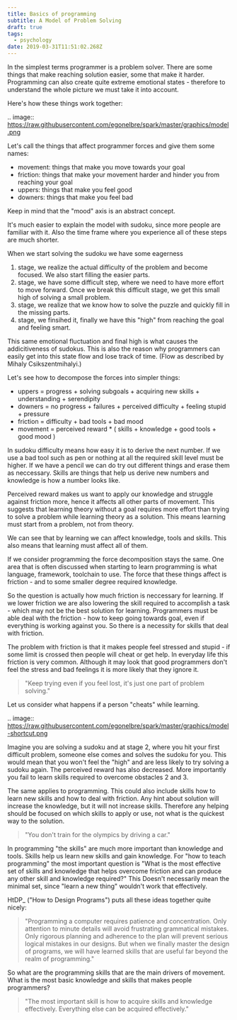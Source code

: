 ```yaml
---
title: Basics of programming
subtitle: A Model of Problem Solving
draft: true
tags:
  - psychology
date: 2019-03-31T11:51:02.268Z
---
```

In the simplest terms programmer is a problem solver. There are some things that make reaching solution easier, some that make it harder. Programming can also create quite extreme emotional states - therefore to understand the whole picture we must take it into account.

Here's how these things work together:

.. image:: https://raw.githubusercontent.com/egonelbre/spark/master/graphics/model.png

Let's call the things that affect programmer forces and give them some names:

* movement: things that make you move towards your goal
* friction: things that make your movement harder and hinder you from reaching your goal
* uppers: things that make you feel good
* downers: things that make you feel bad

Keep in mind that the "mood" axis is an abstract concept.

It's much easier to explain the model with sudoku, since more people are familiar with it. Also the time frame where you experience all of these steps are much shorter.

When we start solving the sudoku we have some eagerness

1. stage, we realize the actual difficulty of the problem and become focused. We also start filling the easier parts.
2. stage, we have some difficult step, where we need to have more effort to move forward. Once we break this difficult stage, we get this small high of solving a small problem.
3. stage, we realize that we know how to solve the puzzle and quickly fill in the missing parts.
4. stage, we finsihed it, finally we have this "high" from reaching the goal and feeling smart.

This same emotional fluctuation and final high is what causes the addicitiveness of sudokus. This is also the reason why programmers can easily get into this state flow and lose track of time. (Flow as described by Mihaly Csikszentmihalyi.)

Let's see how to decompose the forces into simpler things:

* uppers = progress + solving subgoals + acquiring new skills + understanding + serendipity
* downers = no progress + failures + perceived difficulty + feeling stupid + pressure
* friction = difficulty + bad tools + bad mood
* movement = perceived reward * ( skills + knowledge + good tools + good mood )

In sudoku difficulty means how easy it is to derive the next number. If we use a bad tool such as pen or nothing at all the required skill level must be higher. If we have a pencil we can do try out different things and erase them as neccessary. Skills are things that help us derive new numbers and knowledge is how a number looks like.

Perceived reward makes us want to apply our knowledge and struggle against friction more, hence it affects all other parts of movement. This suggests that learning theory without a goal requires more effort than trying to solve a problem while learning theory as a solution. This means learning must start from a problem, not from theory.

We can see that by learning we can affect knowledge, tools and skills. This also means that learning must affect all of them.

If we consider programming the force decomposition stays the same. One area that is often discussed when starting to learn programming is what language, framework, toolchain to use. The force that these things affect is friction - and to some smaller degree required knowledge.

So the question is actually how much friction is neccessary for learning. If we lower friction we are also lowering the skill required to accomplish a task - which may not be the best solution for learning. Programmers must be able deal with the friction - how to keep going towards goal, even if everything is working against you. So there is a necessity for skills that deal with friction.

The problem with friction is that it makes people feel stressed and stupid - if some limit is crossed then people will cheat or get help. In everyday life this friction is very common. Although it may look that good programmers don't feel the stress and bad feelings it is more likely that they ignore it.

> "Keep trying even if you feel lost, it's just one part of problem solving."

Let us consider what happens if a person "cheats" while learning.

.. image:: https://raw.githubusercontent.com/egonelbre/spark/master/graphics/model-shortcut.png

Imagine you are solving a sudoku and at stage 2, where you hit your first difficult problem, someone else comes and solves the sudoku for you. This would mean that you won't feel the "high" and are less likely to try solving a sudoku again. The perceived reward has also decreased. More importantly you fail to learn skills required to overcome obstacles 2 and 3.

The same applies to programming. This could also include skills how to learn new skills and how to deal with friction. Any hint about solution will increase the knowledge, but it will not increase skills. Therefore any helping should be focused on which skills to apply or use, not what is the quickest way to the solution.

> "You don't train for the olympics by driving a car."

In programming "the skills" are much more important than knowledge and tools. Skills help us learn new skills and gain knowledge. For "how to teach programming" the most important question is "What is the most effective set of skills and knowledge that helps overcome friction and can produce any other skill and knowledge required?" This Doesn't necessarily mean the minimal set, since "learn a new thing" wouldn't work that effectively.

HtDP_ ("How to Design Programs") puts all these ideas together quite nicely:

> "Programming a computer requires patience and concentration. Only attention to minute details will avoid frustrating grammatical mistakes. Only rigorous planning and adherence to the plan will prevent serious logical mistakes in our designs. But when we finally master the design of programs, we will have learned skills that are useful far beyond the realm of programming."

So what are the programming skills that are the main drivers of movement. What is the most basic knowledge and skills that makes people programmers?

> "The most important skill is how to acquire skills and knowledge effectively. Everything else can be acquired effectively."
